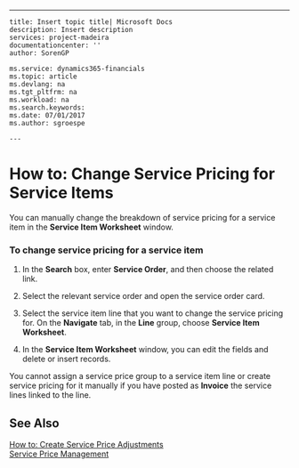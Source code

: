 ---
    title: Insert topic title| Microsoft Docs
    description: Insert description
    services: project-madeira
    documentationcenter: ''
    author: SorenGP

    ms.service: dynamics365-financials
    ms.topic: article
    ms.devlang: na
    ms.tgt_pltfrm: na
    ms.workload: na
    ms.search.keywords:
    ms.date: 07/01/2017
    ms.author: sgroespe

    ---
# How to: Change Service Pricing for Service Items
You can manually change the breakdown of service pricing for a service item in the **Service Item Worksheet** window.  
  
### To change service pricing for a service item  
  
1.  In the **Search** box, enter **Service Order**, and then choose the related link.  
  
2.  Select the relevant service order and open the service order card.  
  
3.  Select the service item line that you want to change the service pricing for. On the **Navigate** tab, in the **Line** group, choose **Service Item Worksheet**.  
  
4.  In the **Service Item Worksheet** window, you can edit the fields and delete or insert records.  
  
 You cannot assign a service price group to a service item line or create service pricing for it manually if you have posted as **Invoice** the service lines linked to the line.  
  
## See Also  
 [How to: Create Service Price Adjustments](../Service/how-to-create-service-price-adjustments.md)   
 [Service Price Management](../Service/service-price-management.md)